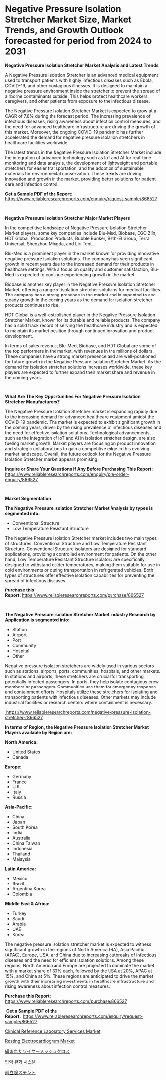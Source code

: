 <p><h1>Negative Pressure Isolation Stretcher Market Size, Market Trends, and Growth Outlook forecasted for period from 2024 to 2031</h1></p><p><strong>Negative Pressure Isolation Stretcher Market Analysis and Latest Trends</strong></p>
<p><p>A Negative Pressure Isolation Stretcher is an advanced medical equipment used to transport patients with highly infectious diseases such as Ebola, COVID-19, and other contagious illnesses. It is designed to maintain a negative pressure environment inside the stretcher to prevent the spread of airborne contaminants outside. This helps protect healthcare workers, caregivers, and other patients from exposure to the infectious disease.</p><p>The Negative Pressure Isolation Stretcher Market is expected to grow at a CAGR of 7.8% during the forecast period. The increasing prevalence of infectious diseases, rising awareness about infection control measures, and the need for advanced healthcare infrastructure are driving the growth of this market. Moreover, the ongoing COVID-19 pandemic has further accelerated the demand for negative pressure isolation stretchers in healthcare facilities worldwide.</p><p>The latest trends in the Negative Pressure Isolation Stretcher Market include the integration of advanced technology such as IoT and AI for real-time monitoring and data analysis, the development of lightweight and portable stretchers for easier transportation, and the adoption of sustainable materials for environmental conservation. These trends are driving innovation and growth in the market, providing better solutions for patient care and infection control.</p></p>
<p><strong>Get a Sample PDF of the Report:&nbsp;</strong> <a href="https://www.reliableresearchreports.com/enquiry/request-sample/866527">https://www.reliableresearchreports.com/enquiry/request-sample/866527</a></p>
<p>&nbsp;</p>
<p><strong>Negative Pressure Isolation Stretcher Major Market Players</strong></p>
<p><p>In the competitive landscape of Negative Pressure Isolation Stretcher Market players, some key companies include Blu-Med, Biobase, EGO Zlín, HDT Global, Production Products, Bubble Bunker, Beth-El Group, Terra Universal, Shenzhou Mingda, and Liri Tent.</p><p>Blu-Med is a prominent player in the market known for providing innovative negative pressure isolation solutions. The company has seen significant growth in recent years due to the increased demand for their products in healthcare settings. With a focus on quality and customer satisfaction, Blu-Med is expected to continue experiencing growth in the market.</p><p>Biobase is another key player in the Negative Pressure Isolation Stretcher Market, offering a range of isolation stretcher solutions for medical facilities. The company has a strong presence in the market and is expected to see steady growth in the coming years as the demand for isolation stretcher products continues to rise.</p><p>HDT Global is a well-established player in the Negative Pressure Isolation Stretcher Market, known for its durable and reliable products. The company has a solid track record of serving the healthcare industry and is expected to maintain its market position through continued innovation and product development.</p><p>In terms of sales revenue, Blu-Med, Biobase, and HDT Global are some of the top performers in the market, with revenues in the millions of dollars. These companies have a strong market presence and are well-positioned for future growth in the Negative Pressure Isolation Stretcher Market. As the demand for isolation stretcher solutions increases worldwide, these key players are expected to further expand their market share and revenue in the coming years.</p></p>
<p>&nbsp;</p>
<p><strong>What Are The Key Opportunities For Negative Pressure Isolation Stretcher Manufacturers?</strong></p>
<p><p>The Negative Pressure Isolation Stretcher market is expanding rapidly due to the increasing demand for advanced healthcare equipment amidst the COVID-19 pandemic. The market is expected to exhibit significant growth in the coming years, driven by the rising prevalence of infectious diseases and the need for effective isolation solutions. Technological advancements, such as the integration of IoT and AI in isolation stretcher design, are also fueling market growth. Market players are focusing on product innovation and strategic collaborations to gain a competitive edge in this evolving market landscape. Overall, the future outlook for the Negative Pressure Isolation Stretcher market appears promising.</p></p>
<p><strong>Inquire or Share Your Questions If Any Before Purchasing This Report:</strong> <a href="https://www.reliableresearchreports.com/enquiry/pre-order-enquiry/866527">https://www.reliableresearchreports.com/enquiry/pre-order-enquiry/866527</a></p>
<p>&nbsp;</p>
<p><strong>Market Segmentation</strong></p>
<p><strong>The Negative Pressure Isolation Stretcher Market Analysis by types is segmented into:</strong></p>
<p><ul><li>Conventional Structure</li><li>Low Temperature Resistant Structure</li></ul></p>
<p><p>The Negative Pressure Isolation Stretcher market includes two main types of structures: Conventional Structure and Low Temperature Resistant Structure. Conventional Structure isolators are designed for standard applications, providing a controlled environment for patients. On the other hand, Low Temperature Resistant Structure isolators are specifically designed to withstand colder temperatures, making them suitable for use in cold environments or during transportation in refrigerated vehicles. Both types of structures offer effective isolation capabilities for preventing the spread of infectious diseases.</p></p>
<p><strong>Purchase this Report:&nbsp;</strong><a href="https://www.reliableresearchreports.com/purchase/866527">https://www.reliableresearchreports.com/purchase/866527</a></p>
<p>&nbsp;</p>
<p><strong>The Negative Pressure Isolation Stretcher Market Industry Research by Application is segmented into:</strong></p>
<p><ul><li>Station</li><li>Airport</li><li>Port</li><li>Community</li><li>Hospital</li><li>Other</li></ul></p>
<p><p>Negative pressure isolation stretchers are widely used in various sectors such as stations, airports, ports, communities, hospitals, and other markets. In stations and airports, these stretchers are crucial for transporting potentially infected passengers. In ports, they help isolate contagious crew members or passengers. Communities use them for emergency response and containment efforts. Hospitals utilize these stretchers for isolating and transporting patients with infectious diseases. Other markets may include industrial facilities or research centers where containment is necessary.</p></p>
<p><a href="https://www.reliableresearchreports.com/negative-pressure-isolation-stretcher-r866527">&nbsp;https://www.reliableresearchreports.com/negative-pressure-isolation-stretcher-r866527</a></p>
<p><strong>In terms of Region, the Negative Pressure Isolation Stretcher Market Players available by Region are:</strong></p>
<p>
    <p> <strong> North America: </strong>
        <ul>
            <li>United States</li>
            <li>Canada</li>
        </ul>
        </p> 
    <p> <strong> Europe: </strong>
        <ul>
            <li>Germany</li>
            <li>France</li>
            <li>U.K.</li>
            <li>Italy</li>
            <li>Russia</li>
        </ul>
        </p> 
    <p> <strong> Asia-Pacific: </strong>
        <ul>
            <li>China</li>
            <li>Japan</li>
            <li>South Korea</li>
            <li>India</li>
            <li>Australia</li>
            <li>China Taiwan</li>
            <li>Indonesia</li>
            <li>Thailand</li>
            <li>Malaysia</li>
        </ul>
        </p> 
    <p> <strong> Latin America: </strong>
        <ul>
            <li>Mexico</li>
            <li>Brazil</li>
            <li>Argentina Korea</li>
            <li>Colombia</li>
        </ul>
        </p> 
    <p> <strong> Middle East & Africa: </strong>
        <ul>
            <li>Turkey</li>
            <li>Saudi</li>
            <li>Arabia</li>
            <li>UAE</li>
            <li>Korea</li>
        </ul>
    </p>
    </p>
<p><p>The negative pressure isolation stretcher market is expected to witness significant growth in the regions of North America (NA), Asia Pacific (APAC), Europe, USA, and China due to increasing outbreaks of infectious diseases and the need for efficient isolation solutions. Among these regions, North America and Europe are projected to dominate the market with a market share of 30% each, followed by the USA at 20%, APAC at 15%, and China at 5%. These regions are anticipated to drive the market growth with their increasing investments in healthcare infrastructure and rising awareness about infection control measures.</p></p>
<p><strong>Purchase this Report: </strong><a href="https://www.reliableresearchreports.com/purchase/866527">https://www.reliableresearchreports.com/purchase/866527</a></p>
<p>&nbsp;<strong>Get a Sample PDF of the Report:&nbsp;&nbsp;</strong><a href="https://www.reliableresearchreports.com/enquiry/request-sample/866527">https://www.reliableresearchreports.com/enquiry/request-sample/866527</a></p>
<p><strong></strong></p>
<p><p><a href="https://github.com/Whitneyboyettebo9kiw7yr13/Market-Research-Report-List-2/blob/main/clinical-reference-laboratory-services-market.md">Clinical Reference Laboratory Services Market</a></p><p><a href="https://github.com/sonuprakash1/Market-Research-Report-List-2/blob/main/resting-electrocardiogram-market.md">Resting Electrocardiogram Market</a></p><p><a href="https://github.com/ReyesKohler20231/Market-Research-Report-List-1/blob/main/406105149496.md">編まれたワイヤーメッシュクロス</a></p><p><a href="https://github.com/vsap75a286l/Market-Research-Report-List-2/blob/main/172045244313.md">압력 완화 시스템</a></p><p><a href="https://github.com/adcxff01450218/Market-Research-Report-List-2/blob/main/696805449495.md">前立腺ステント</a></p></p>